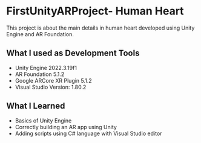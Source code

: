# FirstUnityARProject- Human Heart
This project is about the main details in human heart developed using Unity Engine and AR Foundation.

## What I used as Development Tools

- Unity Engine 2022.3.19f1
- AR Foundation 5.1.2
- Google ARCore XR Plugin 5.1.2
- Visual Studio Version: 1.80.2

## What I Learned

- Basics of Unity Engine
- Correctly building an AR app using Unity
- Adding scripts using C# language with Visual Studio editor
